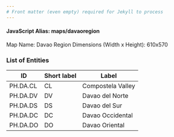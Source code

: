 ```yaml
---
# Front matter (even empty) required for Jekyll to process
---
```


#### JavaScript Alias: maps/davaoregion

Map Name: Davao Region
Dimensions (Width x Height): 610x570





### List of Entities

ID | Short label | Label
---|---|---|
PH.DA.CL | CL | Compostela Valley
PH.DA.DV | DV | Davao del Norte
PH.DA.DS | DS | Davao del Sur
PH.DA.DC | DC | Davao Occidental		
PH.DA.DO | DO | Davao Oriental
